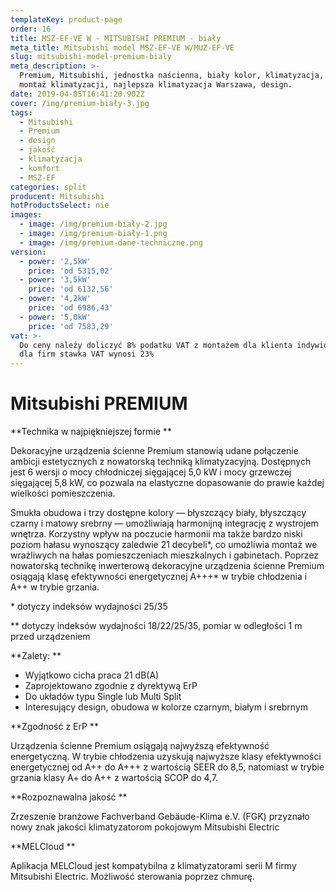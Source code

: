 ```yaml
---
templateKey: product-page
order: 16
title: MSZ-EF-VE W - MITSUBISHI PREMIUM - biały
meta_title: Mitsubishi model MSZ-EF-VE W/MUZ-EF-VE
slug: mitsubishi-model-premium-bialy
meta_description: >-
  Premium, Mitsubishi, jednostka naścienna, biały kolor, klimatyzacja, komfort,
  montaż klimatyzacji, najlepsza klimatyzacja Warszawa, design.
date: 2019-04-05T16:41:20.902Z
cover: /img/premium-biały-3.jpg
tags:
  - Mitsubishi
  - Premium
  - design
  - jakość
  - klimatyzacja
  - komfort
  - MSZ-EF
categories: split
producent: Mitsubishi
hotProductsSelect: nie
images:
  - image: /img/premium-biały-2.jpg
  - image: /img/premium-biały-1.png
  - image: /img/premium-dane-techniczne.png
version:
  - power: '2,5kW'
    price: 'od 5315,02'
  - power: '3,5kW'
    price: 'od 6132,56'
  - power: '4,2kW'
    price: 'od 6986,43'
  - power: '5,0kW'
    price: 'od 7583,29'
vat: >-
  Do ceny należy doliczyć 8% podatku VAT z montażem dla klienta indywidualnego,
  dla firm stawka VAT wynosi 23%
---
```


# Mitsubishi PREMIUM

**Technika w najpiękniejszej formie
**

Dekoracyjne urządzenia ścienne Premium stanowią udane połączenie ambicji estetycznych z nowatorską techniką klimatyzacyjną. Dostępnych jest 6 wersji o mocy chłodniczej sięgającej 5,0 kW i mocy grzewczej sięgającej 5,8 kW, co pozwala na elastyczne dopasowanie do prawie każdej wielkości pomieszczenia.

Smukła obudowa i trzy dostępne kolory — błyszczący biały, błyszczący czarny i matowy srebrny — umożliwiają harmonijną integrację z wystrojem wnętrza. Korzystny wpływ na poczucie harmonii ma także bardzo niski poziom hałasu wynoszący zaledwie 21 decybeli\*, co umożliwia montaż we wrażliwych na hałas pomieszczeniach mieszkalnych i gabinetach. Poprzez nowatorską technikę inwerterową dekoracyjne urządzenia ścienne Premium osiągają klasę efektywności energetycznej A+++\* w trybie chłodzenia i A++ w trybie grzania.

\* dotyczy indeksów wydajności 25/35

\*\* dotyczy indeksów wydajności 18/22/25/35, pomiar w odległości 1 m przed urządzeniem

**Zalety:
**

- Wyjątkowo cicha praca 21 dB(A)
- Zaprojektowano zgodnie z dyrektywą ErP
- Do układów typu Single lub Multi Split
- Interesujący design, obudowa w kolorze czarnym, białym i srebrnym

**Zgodność z ErP
**

Urządzenia ścienne Premium osiągają najwyższą efektywność energetyczną. W trybie chłodzenia uzyskują najwyższe klasy efektywności energetycznej od A++ do A+++ z wartością SEER do 8,5, natomiast w trybie grzania klasy A+ do A++ z wartością SCOP do 4,7.

**Rozpoznawalna jakość
**

Zrzeszenie branżowe Fachverband Gebäude-Klima e.V. (FGK) przyznało nowy znak jakości klimatyzatorom pokojowym Mitsubishi Electric

**MELCloud
**

Aplikacja MELCloud jest kompatybilna z klimatyzatorami serii M firmy Mitsubishi Electric. Możliwość sterowania poprzez chmurę.
